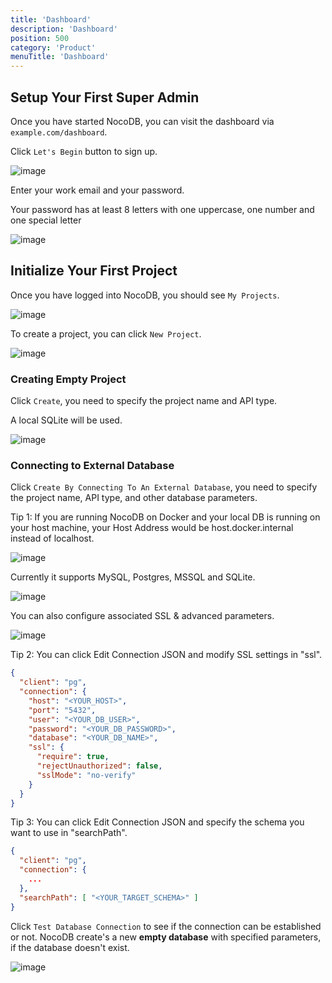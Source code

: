 ```yaml
---
title: 'Dashboard'
description: 'Dashboard'
position: 500
category: 'Product'
menuTitle: 'Dashboard'
---
```


## Setup Your First Super Admin

Once you have started NocoDB, you can visit the dashboard via `example.com/dashboard`.

Click `Let's Begin` button to sign up.

![image](https://user-images.githubusercontent.com/35857179/163138119-be4314f9-22eb-4df6-b0af-b6990c563795.png)

Enter your work email and your password.

<alert>
  Your password has at least 8 letters with one uppercase, one number and one special letter
</alert>

![image](https://user-images.githubusercontent.com/35857179/163138460-59ddd93f-a8ef-4c02-8b7b-037a53cefd77.png)

## Initialize Your First Project

Once you have logged into NocoDB, you should see `My Projects`.

![image](https://user-images.githubusercontent.com/35857179/163135335-652470ee-f69e-4b12-8884-63e8056bfce3.png)

To create a project, you can click `New Project`.  
    
![image](https://user-images.githubusercontent.com/35857179/163135493-2afcc8c9-153b-4c82-9f41-397facd10b1a.png)

### Creating Empty Project

Click `Create`, you need to specify the project name and API type. 

<alert>
A local SQLite will be used.
</alert>

![image](https://user-images.githubusercontent.com/35857179/163135608-5e135a73-afcd-40bb-9d26-f2970dab7143.png)

### Connecting to External Database

Click `Create By Connecting To An External Database`, you need to specify the project name, API type, and other database parameters.

<alert type="success">
Tip 1: If you are running NocoDB on Docker and your local DB is running on your host machine, your Host Address would be host.docker.internal instead of localhost.
</alert>

![image](https://user-images.githubusercontent.com/35857179/163135736-d209061e-893d-4441-aaaa-ff22a1c82ceb.png)

Currently it supports MySQL, Postgres, MSSQL and SQLite.

![image](https://user-images.githubusercontent.com/35857179/126597320-fd6b19a9-ed3e-4f4a-80b7-880a79a54a11.png)

You can also configure associated SSL & advanced parameters.

![image](https://user-images.githubusercontent.com/35857179/163135911-04e01016-0ffd-4f38-83a8-c667bd268759.png)

<alert type="success">
Tip 2: You can click Edit Connection JSON and modify SSL settings in "ssl".
</alert>

```json
{
  "client": "pg",
  "connection": {
    "host": "<YOUR_HOST>",
    "port": "5432",
    "user": "<YOUR_DB_USER>",
    "password": "<YOUR_DB_PASSWORD>",
    "database": "<YOUR_DB_NAME>",
    "ssl": {
      "require": true,
      "rejectUnauthorized": false,
      "sslMode": "no-verify"
    }
  }
}
```

<alert type="success">
Tip 3: You can click Edit Connection JSON and specify the schema you want to use in "searchPath".
</alert>

```json
{
  "client": "pg",
  "connection": {
    ...
  },
  "searchPath": [ "<YOUR_TARGET_SCHEMA>" ]
}
```

Click `Test Database Connection` to see if the connection can be established or not. NocoDB create's a new **empty database** with specified parameters, if the database doesn't exist.

![image](https://user-images.githubusercontent.com/35857179/163136039-ad521d74-6996-4173-84ba-cfc55392c3b7.png)

<!-- ### Creating Project from Excel

Click `Create Project from Excel`, you can either upload / drag and drop Excel file (OR) specify Excel file URL.

<alert>
A local SQLite will be used.
</alert>
    
<img src="https://user-images.githubusercontent.com/86527202/144373863-7ced9315-a70b-4746-9295-325e463dc110.png" width="60%"/>  

Supported file formats

- Xls
- Xlsx
- Xlsm
- Ods
- Ots
 -->
